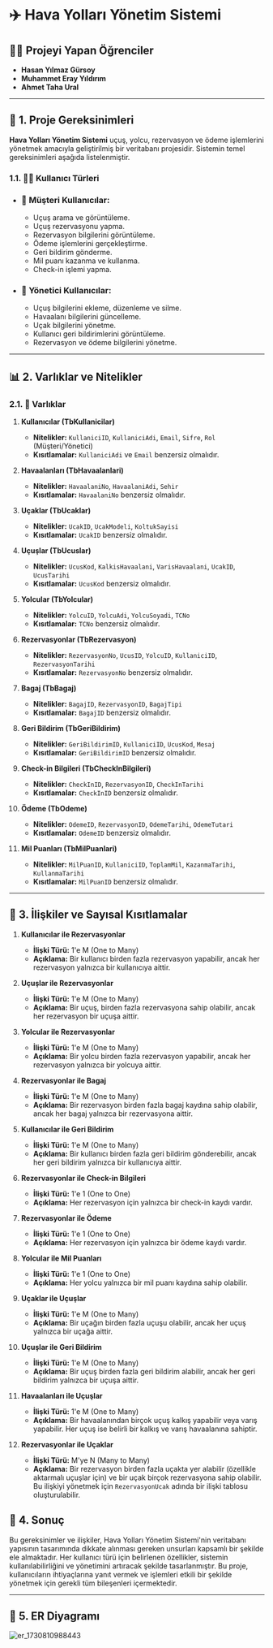 # ✈️ Hava Yolları Yönetim Sistemi

## 👨‍🎓 Projeyi Yapan Öğrenciler
- **Hasan Yılmaz Gürsoy**
- **Muhammet Eray Yıldırım**
- **Ahmet Taha Ural**

---

## 📌 1. Proje Gereksinimleri

**Hava Yolları Yönetim Sistemi** uçuş, yolcu, rezervasyon ve ödeme işlemlerini yönetmek amacıyla geliştirilmiş bir veritabanı projesidir. Sistemin temel gereksinimleri aşağıda listelenmiştir.

### 1.1. 🧑‍💻 Kullanıcı Türleri

- ### 🧳 **Müşteri Kullanıcılar:**
  - Uçuş arama ve görüntüleme.
  - Uçuş rezervasyonu yapma.
  - Rezervasyon bilgilerini görüntüleme.
  - Ödeme işlemlerini gerçekleştirme.
  - Geri bildirim gönderme.
  - Mil puanı kazanma ve kullanma.
  - Check-in işlemi yapma.

- ### 👔 **Yönetici Kullanıcılar:**
  - Uçuş bilgilerini ekleme, düzenleme ve silme.
  - Havaalanı bilgilerini güncelleme.
  - Uçak bilgilerini yönetme.
  - Kullanıcı geri bildirimlerini görüntüleme.
  - Rezervasyon ve ödeme bilgilerini yönetme.

---

## 📊 2. Varlıklar ve Nitelikler

### 2.1. 📁 Varlıklar

1. **Kullanıcılar (TbKullanicilar)**
   - **Nitelikler:** `KullaniciID`, `KullaniciAdi`, `Email`, `Sifre`, `Rol` (Müşteri/Yönetici)
   - **Kısıtlamalar:** `KullaniciAdi` ve `Email` benzersiz olmalıdır.

2. **Havaalanları (TbHavaalanlari)**
   - **Nitelikler:** `HavaalaniNo`, `HavaalaniAdi`, `Sehir`
   - **Kısıtlamalar:** `HavaalaniNo` benzersiz olmalıdır.

3. **Uçaklar (TbUcaklar)**
   - **Nitelikler:** `UcakID`, `UcakModeli`, `KoltukSayisi`
   - **Kısıtlamalar:** `UcakID` benzersiz olmalıdır.

4. **Uçuşlar (TbUcuslar)**
   - **Nitelikler:** `UcusKod`, `KalkisHavaalani`, `VarisHavaalani`, `UcakID`, `UcusTarihi`
   - **Kısıtlamalar:** `UcusKod` benzersiz olmalıdır.

5. **Yolcular (TbYolcular)**
   - **Nitelikler:** `YolcuID`, `YolcuAdi`, `YolcuSoyadi`, `TCNo`
   - **Kısıtlamalar:** `TCNo` benzersiz olmalıdır.

6. **Rezervasyonlar (TbRezervasyon)**
   - **Nitelikler:** `RezervasyonNo`, `UcusID`, `YolcuID`, `KullaniciID`, `RezervasyonTarihi`
   - **Kısıtlamalar:** `RezervasyonNo` benzersiz olmalıdır.

7. **Bagaj (TbBagaj)**
   - **Nitelikler:** `BagajID`, `RezervasyonID`, `BagajTipi`
   - **Kısıtlamalar:** `BagajID` benzersiz olmalıdır.

8. **Geri Bildirim (TbGeriBildirim)**
   - **Nitelikler:** `GeriBildirimID`, `KullaniciID`, `UcusKod`, `Mesaj`
   - **Kısıtlamalar:** `GeriBildirimID` benzersiz olmalıdır.

9. **Check-in Bilgileri (TbCheckInBilgileri)**
   - **Nitelikler:** `CheckInID`, `RezervasyonID`, `CheckInTarihi`
   - **Kısıtlamalar:** `CheckInID` benzersiz olmalıdır.

10. **Ödeme (TbOdeme)**
    - **Nitelikler:** `OdemeID`, `RezervasyonID`, `OdemeTarihi`, `OdemeTutari`
    - **Kısıtlamalar:** `OdemeID` benzersiz olmalıdır.

11. **Mil Puanları (TbMilPuanlari)**
    - **Nitelikler:** `MilPuanID`, `KullaniciID`, `ToplamMil`, `KazanmaTarihi`, `KullanmaTarihi`
    - **Kısıtlamalar:** `MilPuanID` benzersiz olmalıdır.

---

## 🔗 3. İlişkiler ve Sayısal Kısıtlamalar

1. **Kullanıcılar ile Rezervasyonlar**
   - **İlişki Türü:** 1'e M (One to Many)
   - **Açıklama:** Bir kullanıcı birden fazla rezervasyon yapabilir, ancak her rezervasyon yalnızca bir kullanıcıya aittir.

2. **Uçuşlar ile Rezervasyonlar**
   - **İlişki Türü:** 1'e M (One to Many)
   - **Açıklama:** Bir uçuş, birden fazla rezervasyona sahip olabilir, ancak her rezervasyon bir uçuşa aittir.

3. **Yolcular ile Rezervasyonlar**
   - **İlişki Türü:** 1'e M (One to Many)
   - **Açıklama:** Bir yolcu birden fazla rezervasyon yapabilir, ancak her rezervasyon yalnızca bir yolcuya aittir.

4. **Rezervasyonlar ile Bagaj**
   - **İlişki Türü:** 1'e M (One to Many)
   - **Açıklama:** Bir rezervasyon birden fazla bagaj kaydına sahip olabilir, ancak her bagaj yalnızca bir rezervasyona aittir.

5. **Kullanıcılar ile Geri Bildirim**
   - **İlişki Türü:** 1'e M (One to Many)
   - **Açıklama:** Bir kullanıcı birden fazla geri bildirim gönderebilir, ancak her geri bildirim yalnızca bir kullanıcıya aittir.

6. **Rezervasyonlar ile Check-in Bilgileri**
   - **İlişki Türü:** 1'e 1 (One to One)
   - **Açıklama:** Her rezervasyon için yalnızca bir check-in kaydı vardır.

7. **Rezervasyonlar ile Ödeme**
   - **İlişki Türü:** 1'e 1 (One to One)
   - **Açıklama:** Her rezervasyon için yalnızca bir ödeme kaydı vardır.

8. **Yolcular ile Mil Puanları**
   - **İlişki Türü:** 1'e 1 (One to One)
   - **Açıklama:** Her yolcu yalnızca bir mil puanı kaydına sahip olabilir.

9. **Uçaklar ile Uçuşlar**
   - **İlişki Türü:** 1'e M (One to Many)
   - **Açıklama:** Bir uçağın birden fazla uçuşu olabilir, ancak her uçuş yalnızca bir uçağa aittir.

10. **Uçuşlar ile Geri Bildirim**
    - **İlişki Türü:** 1'e M (One to Many)
    - **Açıklama:** Bir uçuş birden fazla geri bildirim alabilir, ancak her geri bildirim yalnızca bir uçuşa aittir.

11. **Havaalanları ile Uçuşlar**
    - **İlişki Türü:** 1'e M (One to Many)
    - **Açıklama:** Bir havaalanından birçok uçuş kalkış yapabilir veya varış yapabilir. Her uçuş ise belirli bir kalkış ve varış havaalanına sahiptir.

12. **Rezervasyonlar ile Uçaklar**
    - **İlişki Türü:** M'ye N (Many to Many)
    - **Açıklama:** Bir rezervasyon birden fazla uçakta yer alabilir (özellikle aktarmalı uçuşlar için) ve bir uçak birçok rezervasyona sahip olabilir. Bu ilişkiyi yönetmek için `RezervasyonUcak` adında bir ilişki tablosu oluşturulabilir.

## 📝 4. Sonuç

Bu gereksinimler ve ilişkiler, Hava Yolları Yönetim Sistemi'nin veritabanı yapısının tasarımında dikkate alınması gereken unsurları kapsamlı bir şekilde ele almaktadır. Her kullanıcı türü için belirlenen özellikler, sistemin kullanılabilirliğini ve yönetimini artıracak şekilde tasarlanmıştır. Bu proje, kullanıcıların ihtiyaçlarına yanıt vermek ve işlemleri etkili bir şekilde yönetmek için gerekli tüm bileşenleri içermektedir.

---
## 📐 5. ER Diyagramı

![er_1730810988443](https://github.com/user-attachments/assets/bfa7a5a9-9cbd-4bff-bbb0-858715ca7f38)




